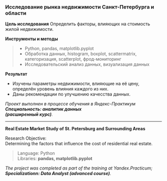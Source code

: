 ### **Исследование рынка недвижимости Санкт-Петербурга и области**

**Цель исследования**
Определить факторы, влияющих на стоимость жилой недвижимости.

**Инструменты и методы**
> - Python, pandas, matplotlib.pyplot
> - Обработка данных, histogram, boxplot, scattermatrix,\
категоризация, scatterplot,  фрод-мониторинг
> - Исследовательский анализ данных, визуализация данных

**Результат**
- Изучены параметры недвижимости, влияющие на её цену,\
   определён уровень влияния каждого из них.
- Даны рекомендации по улучшению качесства данных.

*Проект выполнен в процессе обучения в Яндекс-Практикум\
**Специальность: аналитик данных\
(расширенный курс)**.*
______________________________________

**Real Estate Market Study of St. Petersburg and Surrounding Areas**

Research Objective:\
Determining the factors that influence the cost of residential real estate.

>Language: Python\
Libraries: **pandas, matplotlib.pyplot**

*The project was completed as part of the training at Yandex.Practicum;\
**Specializationn: Data Analyst (advanced course)**.*
